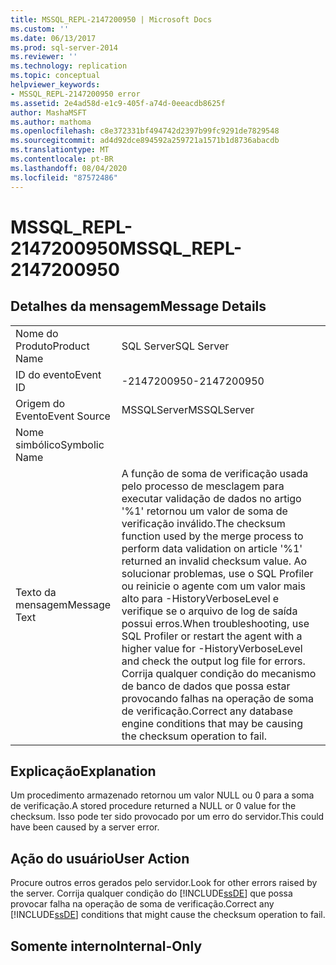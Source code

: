```yaml
---
title: MSSQL_REPL-2147200950 | Microsoft Docs
ms.custom: ''
ms.date: 06/13/2017
ms.prod: sql-server-2014
ms.reviewer: ''
ms.technology: replication
ms.topic: conceptual
helpviewer_keywords:
- MSSQL_REPL-2147200950 error
ms.assetid: 2e4ad58d-e1c9-405f-a74d-0eeacdb8625f
author: MashaMSFT
ms.author: mathoma
ms.openlocfilehash: c8e372331bf494742d2397b99fc9291de7829548
ms.sourcegitcommit: ad4d92dce894592a259721a1571b1d8736abacdb
ms.translationtype: MT
ms.contentlocale: pt-BR
ms.lasthandoff: 08/04/2020
ms.locfileid: "87572486"
---
```

# <a name="mssql_repl-2147200950"></a><span data-ttu-id="7f029-102">MSSQL_REPL-2147200950</span><span class="sxs-lookup"><span data-stu-id="7f029-102">MSSQL_REPL-2147200950</span></span>
    
## <a name="message-details"></a><span data-ttu-id="7f029-103">Detalhes da mensagem</span><span class="sxs-lookup"><span data-stu-id="7f029-103">Message Details</span></span>  
  
|||  
|-|-|  
|<span data-ttu-id="7f029-104">Nome do Produto</span><span class="sxs-lookup"><span data-stu-id="7f029-104">Product Name</span></span>|<span data-ttu-id="7f029-105">SQL Server</span><span class="sxs-lookup"><span data-stu-id="7f029-105">SQL Server</span></span>|  
|<span data-ttu-id="7f029-106">ID do evento</span><span class="sxs-lookup"><span data-stu-id="7f029-106">Event ID</span></span>|<span data-ttu-id="7f029-107">-2147200950</span><span class="sxs-lookup"><span data-stu-id="7f029-107">-2147200950</span></span>|  
|<span data-ttu-id="7f029-108">Origem do Evento</span><span class="sxs-lookup"><span data-stu-id="7f029-108">Event Source</span></span>|<span data-ttu-id="7f029-109">MSSQLServer</span><span class="sxs-lookup"><span data-stu-id="7f029-109">MSSQLServer</span></span>|  
|<span data-ttu-id="7f029-110">Nome simbólico</span><span class="sxs-lookup"><span data-stu-id="7f029-110">Symbolic Name</span></span>||  
|<span data-ttu-id="7f029-111">Texto da mensagem</span><span class="sxs-lookup"><span data-stu-id="7f029-111">Message Text</span></span>|<span data-ttu-id="7f029-112">A função de soma de verificação usada pelo processo de mesclagem para executar validação de dados no artigo '%1' retornou um valor de soma de verificação inválido.</span><span class="sxs-lookup"><span data-stu-id="7f029-112">The checksum function used by the merge process to perform data validation on article '%1' returned an invalid checksum value.</span></span> <span data-ttu-id="7f029-113">Ao solucionar problemas, use o SQL Profiler ou reinicie o agente com um valor mais alto para -HistoryVerboseLevel e verifique se o arquivo de log de saída possui erros.</span><span class="sxs-lookup"><span data-stu-id="7f029-113">When troubleshooting, use SQL Profiler or restart the agent with a higher value for -HistoryVerboseLevel and check the output log file for errors.</span></span> <span data-ttu-id="7f029-114">Corrija qualquer condição do mecanismo de banco de dados que possa estar provocando falhas na operação de soma de verificação.</span><span class="sxs-lookup"><span data-stu-id="7f029-114">Correct any database engine conditions that may be causing the checksum operation to fail.</span></span>|  
  
## <a name="explanation"></a><span data-ttu-id="7f029-115">Explicação</span><span class="sxs-lookup"><span data-stu-id="7f029-115">Explanation</span></span>  
 <span data-ttu-id="7f029-116">Um procedimento armazenado retornou um valor NULL ou 0 para a soma de verificação.</span><span class="sxs-lookup"><span data-stu-id="7f029-116">A stored procedure returned a NULL or 0 value for the checksum.</span></span> <span data-ttu-id="7f029-117">Isso pode ter sido provocado por um erro do servidor.</span><span class="sxs-lookup"><span data-stu-id="7f029-117">This could have been caused by a server error.</span></span>  
  
## <a name="user-action"></a><span data-ttu-id="7f029-118">Ação do usuário</span><span class="sxs-lookup"><span data-stu-id="7f029-118">User Action</span></span>  
 <span data-ttu-id="7f029-119">Procure outros erros gerados pelo servidor.</span><span class="sxs-lookup"><span data-stu-id="7f029-119">Look for other errors raised by the server.</span></span> <span data-ttu-id="7f029-120">Corrija qualquer condição do [!INCLUDE[ssDE](../../includes/ssde-md.md)] que possa provocar falha na operação de soma de verificação.</span><span class="sxs-lookup"><span data-stu-id="7f029-120">Correct any [!INCLUDE[ssDE](../../includes/ssde-md.md)] conditions that might cause the checksum operation to fail.</span></span>  
  
## <a name="internal-only"></a><span data-ttu-id="7f029-121">Somente interno</span><span class="sxs-lookup"><span data-stu-id="7f029-121">Internal-Only</span></span>  
  
